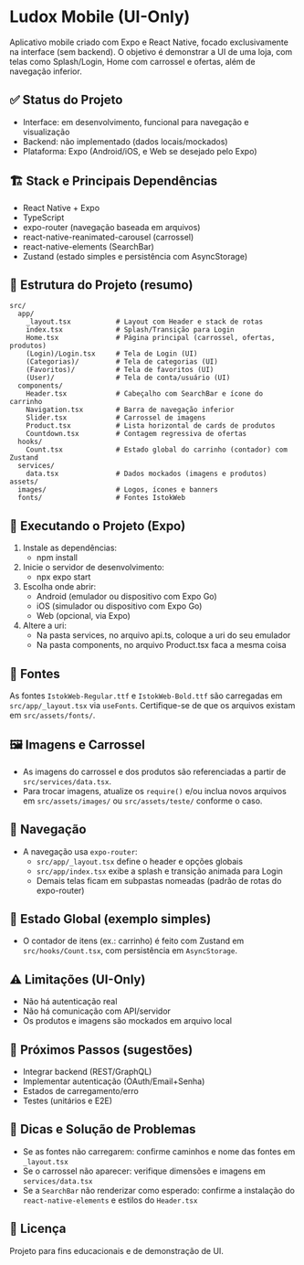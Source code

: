 # Ludox Mobile (UI-Only)

Aplicativo mobile criado com Expo e React Native, focado exclusivamente na interface (sem backend). O objetivo é demonstrar a UI de uma loja, com telas como Splash/Login, Home com carrossel e ofertas, além de navegação inferior.

## ✅ Status do Projeto
- Interface: em desenvolvimento, funcional para navegação e visualização
- Backend: não implementado (dados locais/mockados)
- Plataforma: Expo (Android/iOS, e Web se desejado pelo Expo)

## 🏗️ Stack e Principais Dependências
- React Native + Expo
- TypeScript
- expo-router (navegação baseada em arquivos)
- react-native-reanimated-carousel (carrossel)
- react-native-elements (SearchBar)
- Zustand (estado simples e persistência com AsyncStorage)

## 📂 Estrutura do Projeto (resumo)
```
src/
  app/
    _layout.tsx           # Layout com Header e stack de rotas
    index.tsx             # Splash/Transição para Login
    Home.tsx              # Página principal (carrossel, ofertas, produtos)
    (Login)/Login.tsx     # Tela de Login (UI)
    (Categorias)/         # Tela de categorias (UI)
    (Favoritos)/          # Tela de favoritos (UI)
    (User)/               # Tela de conta/usuário (UI)
  components/
    Header.tsx            # Cabeçalho com SearchBar e ícone do carrinho
    Navigation.tsx        # Barra de navegação inferior
    Slider.tsx            # Carrossel de imagens
    Product.tsx           # Lista horizontal de cards de produtos
    Countdown.tsx         # Contagem regressiva de ofertas
  hooks/
    Count.tsx             # Estado global do carrinho (contador) com Zustand
  services/
    data.tsx              # Dados mockados (imagens e produtos)
assets/
  images/                 # Logos, ícones e banners
  fonts/                  # Fontes IstokWeb
```

## 🚀 Executando o Projeto (Expo)
1. Instale as dependências:
   - npm install
2. Inicie o servidor de desenvolvimento:
   - npx expo start
3. Escolha onde abrir:
   - Android (emulador ou dispositivo com Expo Go)
   - iOS (simulador ou dispositivo com Expo Go)
   - Web (opcional, via Expo)
4. Altere a uri:
   - Na pasta services, no arquivo api.ts, coloque a uri do seu emulador
   - Na pasta components, no arquivo Product.tsx faca a mesma coisa


## 🔡 Fontes
As fontes `IstokWeb-Regular.ttf` e `IstokWeb-Bold.ttf` são carregadas em `src/app/_layout.tsx` via `useFonts`. Certifique-se de que os arquivos existam em `src/assets/fonts/`.

## 🖼️ Imagens e Carrossel
- As imagens do carrossel e dos produtos são referenciadas a partir de `src/services/data.tsx`.
- Para trocar imagens, atualize os `require()` e/ou inclua novos arquivos em `src/assets/images/` ou `src/assets/teste/` conforme o caso.

## 🧭 Navegação
- A navegação usa `expo-router`:
  - `src/app/_layout.tsx` define o header e opções globais
  - `src/app/index.tsx` exibe a splash e transição animada para Login
  - Demais telas ficam em subpastas nomeadas (padrão de rotas do expo-router)

## 🧰 Estado Global (exemplo simples)
- O contador de itens (ex.: carrinho) é feito com Zustand em `src/hooks/Count.tsx`, com persistência em `AsyncStorage`.

## ⚠️ Limitações (UI-Only)
- Não há autenticação real
- Não há comunicação com API/servidor
- Os produtos e imagens são mockados em arquivo local

## 📌 Próximos Passos (sugestões)
- Integrar backend (REST/GraphQL)
- Implementar autenticação (OAuth/Email+Senha)
- Estados de carregamento/erro
- Testes (unitários e E2E)

## 🐞 Dicas e Solução de Problemas
- Se as fontes não carregarem: confirme caminhos e nome das fontes em `_layout.tsx`
- Se o carrossel não aparecer: verifique dimensões e imagens em `services/data.tsx`
- Se a `SearchBar` não renderizar como esperado: confirme a instalação do `react-native-elements` e estilos do `Header.tsx`

## 📄 Licença
Projeto para fins educacionais e de demonstração de UI.
